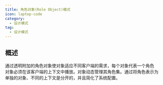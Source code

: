 ```yaml
---
title: 角色对象(Role Object)模式
icon: laptop-code
category:
  - 设计模式
tag:
  - 设计模式
---
```


## 概述

通过透明附加的角色对象使对象适应不同客户端的需求，每个对象代表一个角色
对象必须在该客户端的上下文中播放。对象动态管理其角色集。通过将角色表示为
单独的对象、不同的上下文是分开的，并且简化了系统配置。